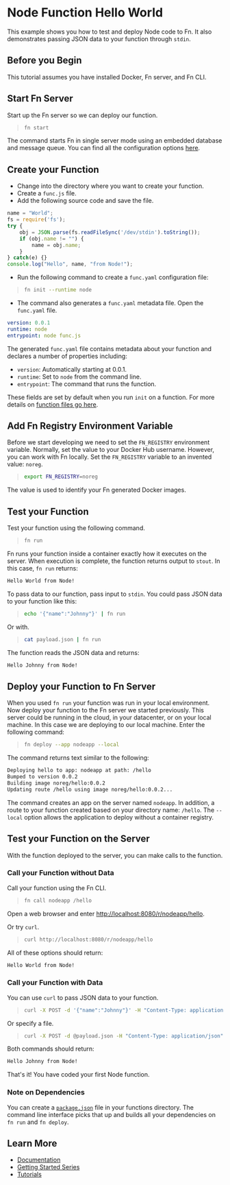 # Node Function Hello World

This example shows you how to test and deploy Node code to Fn. It also demonstrates passing JSON data to your function through `stdin`. 

## Before you Begin

This tutorial assumes you have installed Docker, Fn server, and Fn CLI.

## Start Fn Server

Start up the Fn server so we can deploy our function.

>```sh
>fn start
>```

The command starts Fn in single server mode using an embedded database and message queue. You can find all the
configuration options [here](../../../../docs/operating/options.md). 

## Create your Function 

* Change into the directory where you want to create your function.
* Create a `func.js` file.
* Add the following source code and save the file.

```js
name = "World";
fs = require('fs');
try {
    obj = JSON.parse(fs.readFileSync('/dev/stdin').toString());
    if (obj.name != "") {
        name = obj.name;
    }
} catch(e) {}
console.log("Hello", name, "from Node!");
```

* Run the following command to create a `func.yaml` configuration file: 

>```sh
>fn init --runtime node
>```

* The command also generates a `func.yaml` metadata file. Open the `func.yaml` file.

```yaml
version: 0.0.1
runtime: node
entrypoint: node func.js
```

The generated `func.yaml` file contains metadata about your function and declares a number of properties including:

* `version`: Automatically starting at 0.0.1.
* `runtime`: Set to `node` from the command line.
* `entrypoint`: The command that runs the function.

These fields are set by default when you run `init` on a function. For more details on [function files go here](../../../../docs/function-file.md).

## Add Fn Registry Environment Variable

Before we start developing we need to set the `FN_REGISTRY` environment variable. Normally, set the value to your Docker Hub username. However, you can work with Fn locally.  Set the `FN_REGISTRY` variable to an invented value: `noreg`.

>```sh
>export FN_REGISTRY=noreg
>```

The value is used to identify your Fn generated Docker images.

## Test your Function

Test your function using the following command.

>```sh
>fn run
>```

Fn runs your function inside a container exactly how it executes on the server. When execution is complete, the function returns output to `stout`. In this case, `fn run` returns:

```txt
Hello World from Node!
```

To pass data to our function, pass input to `stdin`. You could pass JSON data to your function like this:

>```sh
>echo '{"name":"Johnny"}' | fn run
>```

Or with.

>```sh
>cat payload.json | fn run
>```

The function reads the JSON data and returns:

```txt
Hello Johnny from Node!
```

## Deploy your Function to Fn Server

When you used `fn run` your function was run in your local environment. Now deploy your function to the Fn server we started previously. This server could be running in the cloud, in your datacenter, or on your local machine. In this case we are deploying to our local machine. Enter the following command: 

>```sh
>fn deploy --app nodeapp --local
>```

The command returns text similar to the following:

```txt
Deploying hello to app: nodeapp at path: /hello
Bumped to version 0.0.2
Building image noreg/hello:0.0.2 
Updating route /hello using image noreg/hello:0.0.2...
```

The command creates an app on the server named `nodeapp`. In addition, a route to your function created based on your directory name: `/hello`. The `--local` option allows the application to deploy without a container registry.

## Test your Function on the Server

With the function deployed to the server, you can make calls to the function. 

### Call your Function without Data

Call your function using the Fn CLI.

>```sh
>fn call nodeapp /hello
>```

Open a web browser and enter <http://localhost:8080/r/nodeapp/hello>.

Or try `curl`.
  
>```sh    
>curl http://localhost:8080/r/nodeapp/hello
>```

All of these options should return:

```txt
Hello World from Node!
```
    
### Call your Function with Data

You can use `curl` to pass JSON data to your function.

>```sh
>curl -X POST -d '{"name":"Johnny"}' -H "Content-Type: application/json" http://localhost:8080/r/nodeapp/hello
>```

Or specify a file.

>```sh
>curl -X POST -d @payload.json -H "Content-Type: application/json" http://localhost:8080/r/nodeapp/hello
>```

Both commands should return:

```txt
Hello Johnny from Node!
```

That's it! You have coded your first Node function.

### Note on Dependencies

You can create a <code>[package.json](https://docs.npmjs.com/getting-started/using-a-package.json)</code> file in your functions directory. The command line interface picks that up and builds all your dependencies on `fn run` and `fn deploy`.


## Learn More

* [Documentation](../../../../docs)
* [Getting Started Series](../../../tutorial)
* [Tutorials](https://github.com/fnproject/tutorials)

